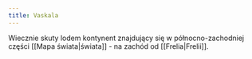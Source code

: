 ```yaml
---
title: Vaskala
---
```


Wiecznie skuty lodem kontynent znajdujący się w północno-zachodniej części [[Mapa świata|świata]] - na zachód od [[Frelia|Frelii]].